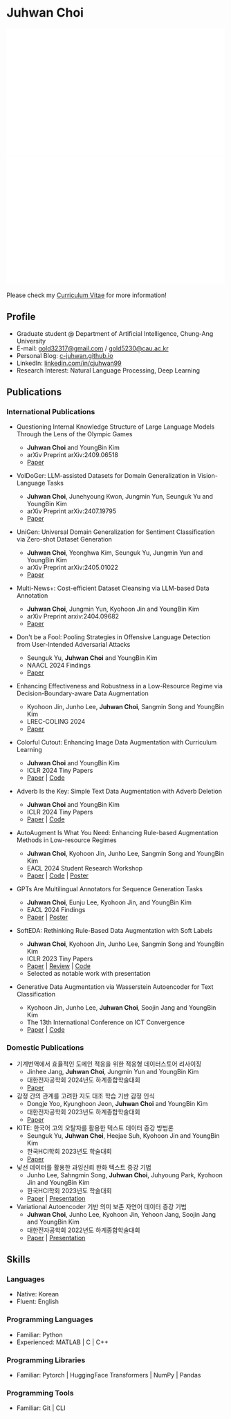 # Juhwan Choi

![overview](https://github.com/c-juhwan/github-stats/blob/master/generated/overview.svg)
![languages](https://github.com/c-juhwan/github-stats/blob/master/generated/languages.svg)

Please check my [Curriculum Vitae](https://github.com/c-juhwan/c-juhwan/blob/main/Documents/Curriculum_Vitae_Juhwan_Choi.pdf) for more information!

## Profile

- Graduate student @ Department of Artificial Intelligence, Chung-Ang University
- E-mail: [gold32317@gmail.com](mailto:gold32317@gmail.com) / [gold5230@cau.ac.kr](mailto:gold5230@cau.ac.kr)
- Personal Blog: [c-juhwan.github.io](c-juhwan.github.io)
- LinkedIn: [linkedin.com/in/cjuhwan99](https://www.linkedin.com/in/cjuhwan99/)
- Research Interest: Natural Language Processing, Deep Learning

## Publications

### International Publications

- Questioning Internal Knowledge Structure of Large Language Models Through the Lens of the Olympic Games
  - **Juhwan Choi** and YoungBin Kim
  - arXiv Preprint arXiv:2409.06518
  - [Paper](https://arxiv.org/pdf/2409.06518)

- VolDoGer: LLM-assisted Datasets for Domain Generalization in Vision-Language Tasks
  - **Juhwan Choi**, Junehyoung Kwon, Jungmin Yun, Seunguk Yu and YoungBin Kim
  - arXiv Preprint arXiv:2407.19795
  - [Paper](https://arxiv.org/pdf/2407.19795.pdf)

- UniGen: Universal Domain Generalization for Sentiment Classification via Zero-shot Dataset Generation
  - **Juhwan Choi**, Yeonghwa Kim, Seunguk Yu, Jungmin Yun and YoungBin Kim
  - arXiv Preprint arXiv:2405.01022
  - [Paper](https://arxiv.org/pdf/2405.01022.pdf)

- Multi-News+: Cost-efficient Dataset Cleansing via LLM-based Data Annotation
  - **Juhwan Choi**, Jungmin Yun, Kyohoon Jin and YoungBin Kim
  - arXiv Preprint arxiv:2404.09682
  - [Paper](https://arxiv.org/pdf/2404.09682.pdf)

- Don't be a Fool: Pooling Strategies in Offensive Language Detection from User-Intended Adversarial Attacks
  - Seunguk Yu, **Juhwan Choi** and YoungBin Kim
  - NAACL 2024 Findings
  - [Paper](https://arxiv.org/pdf/2403.15467.pdf)

- Enhancing Effectiveness and Robustness in a Low-Resource Regime via Decision-Boundary-aware Data Augmentation
  - Kyohoon Jin, Junho Lee, **Juhwan Choi**, Sangmin Song and YoungBin Kim
  - LREC-COLING 2024
  - [Paper](https://arxiv.org/pdf/2403.15512.pdf)

- Colorful Cutout: Enhancing Image Data Augmentation with Curriculum Learning
  - **Juhwan Choi** and YoungBin Kim
  - ICLR 2024 Tiny Papers
  - [Paper](https://arxiv.org/pdf/2403.20012.pdf) | [Code](https://github.com/c-juhwan/colorful-cutout-aug)

- Adverb Is the Key: Simple Text Data Augmentation with Adverb Deletion
  - **Juhwan Choi** and YoungBin Kim
  - ICLR 2024 Tiny Papers
  - [Paper](https://arxiv.org/pdf/2403.20015.pdf) | [Code](https://github.com/c-juhwan/adverb-deletion-aug)

- AutoAugment Is What You Need: Enhancing Rule-based Augmentation Methods in Low-resource Regimes
  - **Juhwan Choi**, Kyohoon Jin, Junho Lee, Sangmin Song and YoungBin Kim
  - EACL 2024 Student Research Workshop
  - [Paper](https://aclanthology.org/2024.eacl-srw.1.pdf) | [Code](https://github.com/c-juhwan/soft-text-autoaugment) | [Poster](https://github.com/c-juhwan/c-juhwan/blob/main/Documents/Papers/AutoAugment_Poster.pdf)

- GPTs Are Multilingual Annotators for Sequence Generation Tasks
  - **Juhwan Choi**, Eunju Lee, Kyohoon Jin, and YoungBin Kim
  - EACL 2024 Findings
  - [Paper](https://aclanthology.org/2024.findings-eacl.2.pdf) | [Poster](https://github.com/c-juhwan/c-juhwan/blob/main/Documents/Papers/GPT_Annotator_Poster.pdf)

- SoftEDA: Rethinking Rule-Based Data Augmentation with Soft Labels
  - **Juhwan Choi**, Kyohoon Jin, Junho Lee, Sangmin Song and YoungBin Kim
  - ICLR 2023 Tiny Papers
  - [Paper](https://openreview.net/pdf?id=OiSbJbVWBJT) | [Review](https://openreview.net/forum?id=OiSbJbVWBJT) | [Code](https://github.com/c-juhwan/SoftEDA)
  - Selected as notable work with presentation

- Generative Data Augmentation via Wasserstein Autoencoder for Text Classification
  - Kyohoon Jin, Junho Lee, **Juhwan Choi**, Soojin Jang and YoungBin Kim
  - The 13th International Conference on ICT Convergence
  - [Paper](https://github.com/c-juhwan/c-juhwan/blob/main/Documents/Papers/Generative_Data_Augmentation_via_Wasserstein_Autoencoder_for_Text_Classification.pdf) | [Code](https://github.com/IIPL-CAU/latent_nlp_model)

### Domestic Publications

- 기계번역에서 효율적인 도메인 적응을 위한 적응형 데이터스토어 리사이징
  - Jinhee Jang, **Juhwan Choi**, Jungmin Yun and YoungBin Kim
  - 대한전자공학회 2024년도 하계종합학술대회
  - [Paper](https://github.com/c-juhwan/c-juhwan/blob/main/Documents/Papers/기계번역에서_효율적인_도메인_적응을_위한_적응형_데이터스토어_리사이징.pdf)
- 감정 간의 관계를 고려한 지도 대조 학습 기반 감정 인식
  - Dongje Yoo, Kyunghoon Jeon, **Juhwan Choi** and YoungBin Kim
  - 대한전자공학회 2023년도 하계종합학술대회
  - [Paper](https://github.com/c-juhwan/c-juhwan/blob/main/Documents/Papers/감정_간의_관계를_고려한_지도_대조_학습_기반_감정_인식_인쇄본.pdf)
- KITE: 한국어 고의 오탈자를 활용한 텍스트 데이터 증강 방법론
  - Seunguk Yu, **Juhwan Choi**, Heejae Suh, Kyohoon Jin and YoungBin Kim
  - 한국HCI학회 2023년도 학술대회
  - [Paper](https://github.com/c-juhwan/c-juhwan/blob/main/Documents/Papers/KITE_한국어_고의_오탈자를_활용한_텍스트_데이터_증강_방법론_인쇄본.pdf)
- 낯선 데이터를 활용한 과잉신뢰 완화 텍스트 증강 기법
  - Junho Lee, Sahngmin Song, **Juhwan Choi**, Juhyoung Park, Kyohoon Jin and YoungBin Kim
  - 한국HCI학회 2023년도 학술대회
  - [Paper](https://github.com/c-juhwan/c-juhwan/blob/main/Documents/Papers/낯선_데이터를_활용한_과잉신뢰_완화_텍스트_증강_기법_인쇄본.pdf) | [Presentation](https://github.com/c-juhwan/c-juhwan/blob/main/Documents/Papers/낯선_데이터를_활용한_과잉신뢰_완화_텍스트_증강_기법_발표자료.pptx)
- Variational Autoencoder 기반 의미 보존 자연어 데이터 증강 기법
  - **Juhwan Choi**, Junho Lee, Kyohoon Jin, Yehoon Jang, Soojin Jang and YoungBin Kim
  - 대한전자공학회 2022년도 하계종합학술대회
  - [Paper](https://github.com/c-juhwan/c-juhwan/blob/main/Documents/Papers/Variational_Autoencoder기반_의미_보존_자연어_데이터_증강_기법.pdf) | [Presentation](https://github.com/c-juhwan/c-juhwan/blob/main/Documents/Papers/Variational_Autoencoder기반_의미_보존_자연어_데이터_증강_기법_발표자료.pptx)

## Skills

### Languages

- Native: Korean
- Fluent: English

### Programming Languages

- Familiar: Python
- Experienced: MATLAB | C | C++

### Programming Libraries

- Familiar: Pytorch | HuggingFace Transformers | NumPy | Pandas

### Programming Tools

- Familiar: Git | CLI
